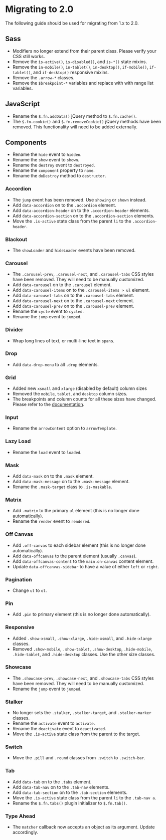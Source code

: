 # Migrating to 2.0 #

The following guide should be used for migrating from 1.x to 2.0. 

## Sass

* Modifiers no longer extend from their parent class. Please verify your CSS still works.
* Remove the `is-active()`, `is-disabled()`, and `is-*()` state mixins.
* Remove the `in-mobile()`, `in-tablet()`, `in-desktop()`, `if-mobile()`, `if-tablet()`, and `if-desktop()` responsive mixins.
* Remove the `.arrow-*` classes.
* Remove the `$breakpoint-*` variables and replace with with range list variables.
    
## JavaScript ##

* Rename the `$.fn.addData()` jQuery method to `$.fn.cache()`.
* The `$.fn.cookie()` and `$.fn.removeCookie()` jQuery methods have been removed. 
    This functionality will need to be added externally.

## Components ##

* Rename the `hide` event to `hidden`.
* Rename the `show` event to `shown`.
* Rename the `destroy` event to `destroyed`.
* Rename the `component` property to `name`.
* Rename the `doDestroy` method to `destructor`.

### Accordion ###

* The `jump` event has been removed. Use `showing` or `shown` instead.
* Add `data-accordion` on to the `.accordion` element.
* Add `data-accordion-header` on to the `.accordion-header` elements.
* Add `data-accordion-section` on to the `.accordion-section` elements.
* Move the `.is-active` state class from the parent `li` to the `.accordion-header`.

### Blackout ###

* The `showLoader` and `hideLoader` events have been removed.

### Carousel ###

* The `.carousel-prev`, `.carousel-next`, and `.carousel-tabs` CSS styles have been removed. 
    They will need to be manually customized.
* Add `data-carousel` on to the `.carousel` element.
* Add `data-carousel-items` on to the `.carousel-items > ul` element.
* Add `data-carousel-tabs` on to the `.carousel-tabs` element.
* Add `data-carousel-next` on to the `.carousel-next` element.
* Add `data-carousel-prev` on to the `.carousel-prev` element.
* Rename the `cycle` event to `cycled`.
* Rename the `jump` event to `jumped`.

### Divider ###

* Wrap long lines of text, or multi-line text in `span`s.

### Drop ###

* Add `data-drop-menu` to all `.drop` elements.

### Grid ###

* Added new `xsmall` and `xlarge` (disabled by default) column sizes
* Removed the `mobile`, `tablet`, and `desktop` column sizes.
* The breakpoints and column counts for all these sizes have changed. Please refer to the [documentation](../components/grid.md).

### Input ###

* Rename the `arrowContent` option to `arrowTemplate`.

### Lazy Load ###

* Rename the `load` event to `loaded`.

### Mask ###

* Add `data-mask` on to the `.mask` element.
* Add `data-mask-message` on to the `.mask-message` element.
* Rename the `.mask-target` class to `.is-maskable`.

### Matrix ###

* Add `.matrix` to the primary `ul` element (this is no longer done automatically).
* Rename the `render` event to `rendered`.

### Off Canvas ###

* Add `.off-canvas` to each sidebar element (this is no longer done automatically).
* Add `data-offcanvas` to the parent element (usually `.canvas`).
* Add `data-offcanvas-content` to the `main.on-canvas` content element.
* Update `data-offcanvas-sidebar` to have a value of either `left` or `right`.

### Pagination ###

* Change `ul` to `ol`.

### Pin ###

* Add `.pin` to primary element (this is no longer done automatically).

### Responsive ###

* Added `.show-xsmall`, `.show-xlarge`, `.hide-xsmall`, and `.hide-xlarge` classes.
* Removed `.show-mobile`, `.show-tablet`, `.show-desktop`, `.hide-mobile`, `.hide-tablet`, and `.hide-desktop` classes. 
    Use the other size classes.
    
### Showcase ###

* The `.showcase-prev`, `.showcase-next`, and `.showcase-tabs` CSS styles have been removed. 
    They will need to be manually customized.
* Rename the `jump` event to `jumped`.

### Stalker ###

* No longer sets the `.stalker`, `.stalker-target`, and `.stalker-marker` classes.
* Rename the `activate` event to `activate`.
* Rename the `deactivate` event to `deactivated`.
* Move the `.is-active` state class from the parent to the target.

### Switch ###

* Move the `.pill` and `.round` classes from `.switch` to `.switch-bar`.

### Tab ###

* Add `data-tab` on to the `.tabs` element.
* Add `data-tab-nav` on to the `.tab-nav` elements.
* Add `data-tab-section` on to the `.tab-section` elements.
* Move the `.is-active` state class from the parent `li` to the `.tab-nav a`.
* Rename the `$.fn.tabs()` plugin initializer to `$.fn.tab()`.

### Type Ahead ###

* The `matcher` callback now accepts an object as its argument. Update accordingly.